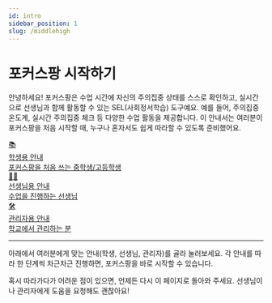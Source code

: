```yaml
---
id: intro
sidebar_position: 1
slug: /middlehigh
---
```


# 포커스팡 시작하기

안녕하세요!
포커스팡은 수업 시간에 자신의 주의집중 상태를 스스로 확인하고, 실시간으로 선생님과 함께 활동할 수 있는 SEL(사회정서학습) 도구예요.
예를 들어, 주의집중 온도계, 실시간 주의집중 체크 등 다양한 수업 활동을 제공합니다.
이 안내서는 여러분이 포커스팡을 처음 시작할 때, 누구나 혼자서도 쉽게 따라할 수 있도록 준비했어요.

<!-- 카드형 안내: HTML/CSS만 사용, JSX style prop 사용 금지 -->
<div class="fp-card-container fp-card-blue">
  <a class="fp-card" href="/docs/middlehigh/student-guide">
    <div class="fp-card-icon">📚</div>
    <div class="fp-card-title">학생용 안내</div>
    <div class="fp-card-desc">포커스팡을 처음 쓰는 중학생/고등학생</div>
  </a>
  <a class="fp-card" href="/docs/middlehigh/teacher-guide">
    <div class="fp-card-icon">👩‍🏫</div>
    <div class="fp-card-title">선생님용 안내</div>
    <div class="fp-card-desc">수업을 진행하는 선생님</div>
  </a>
  <a class="fp-card" href="/docs/middlehigh/admin-guide">
    <div class="fp-card-icon">🛠️</div>
    <div class="fp-card-title">관리자용 안내</div>
    <div class="fp-card-desc">학교에서 관리하는 분</div>
  </a>
</div>

---

아래에서 여러분에게 맞는 안내(학생, 선생님, 관리자)를 골라 눌러보세요.
각 안내를 따라 한 단계씩 차근차근 진행하면, 포커스팡을 바로 시작할 수 있습니다.

혹시 따라가다가 어려운 점이 있으면, 언제든 다시 이 페이지로 돌아와 주세요.
선생님이나 관리자에게 도움을 요청해도 괜찮아요!

